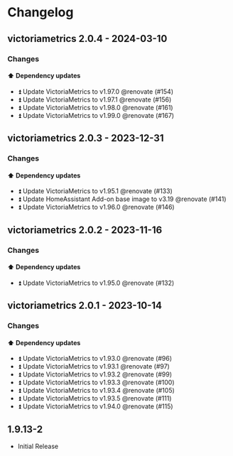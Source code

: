 # Changelog

## victoriametrics 2.0.4 - 2024-03-10

### Changes

#### ⬆️ Dependency updates

- ⏫ Update VictoriaMetrics to v1.97.0 @renovate (#154)
- ⏫ Update VictoriaMetrics to v1.97.1 @renovate (#156)
- ⏫ Update VictoriaMetrics to v1.98.0 @renovate (#161)
- ⏫ Update VictoriaMetrics to v1.99.0 @renovate (#167)

## victoriametrics 2.0.3 - 2023-12-31

### Changes

#### ⬆️ Dependency updates

- ⏫ Update VictoriaMetrics to v1.95.1 @renovate (#133)
- ⏫ Update HomeAssistant Add-on base image to v3.19 @renovate (#141)
- ⏫ Update VictoriaMetrics to v1.96.0 @renovate (#146)

## victoriametrics 2.0.2 - 2023-11-16

### Changes

#### ⬆️ Dependency updates

- ⏫ Update VictoriaMetrics to v1.95.0 @renovate (#132)

## victoriametrics 2.0.1 - 2023-10-14

### Changes

#### ⬆️ Dependency updates

- ⏫ Update VictoriaMetrics to v1.93.0 @renovate (#96)
- ⏫ Update VictoriaMetrics to v1.93.1 @renovate (#97)
- ⏫ Update VictoriaMetrics to v1.93.2 @renovate (#99)
- ⏫ Update VictoriaMetrics to v1.93.3 @renovate (#100)
- ⏫ Update VictoriaMetrics to v1.93.4 @renovate (#105)
- ⏫ Update VictoriaMetrics to v1.93.5 @renovate (#111)
- ⏫ Update VictoriaMetrics to v1.94.0 @renovate (#115)

## 1.9.13-2

- Initial Release
